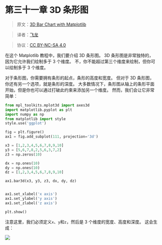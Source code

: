 # 第三十一章 3D 条形图

> 原文：[3D Bar Chart with Matplotlib](https://pythonprogramming.net/3d-scatter-plot-matplotlib-tutorial/)

> 译者：[飞龙](https://github.com/)

> 协议：[CC BY-NC-SA 4.0](http://creativecommons.org/licenses/by-nc-sa/4.0/)

在这个 Matplotlib 教程中，我们要介绍 3D 条形图。 3D 条形图是非常独特的，因为它允许我们绘制多于 3 个维度。 不，你不能超过第三个维度来绘制，但你可以绘制多于 3 个维度。

对于条形图，你需要拥有条形的起点，条形的高度和宽度。 但对于 3D 条形图，你还有另一个选项，就是条形的深度。 大多数情况下，条形图从轴上的条形平面开始，但是你也可以通过打破此约束来添加另一个维度。 然而，我们会让它非常简单：

```py
from mpl_toolkits.mplot3d import axes3d
import matplotlib.pyplot as plt
import numpy as np
from matplotlib import style
style.use('ggplot')

fig = plt.figure()
ax1 = fig.add_subplot(111, projection='3d')

x3 = [1,2,3,4,5,6,7,8,9,10]
y3 = [5,6,7,8,2,5,6,3,7,2]
z3 = np.zeros(10)

dx = np.ones(10)
dy = np.ones(10)
dz = [1,2,3,4,5,6,7,8,9,10]

ax1.bar3d(x3, y3, z3, dx, dy, dz)


ax1.set_xlabel('x axis')
ax1.set_ylabel('y axis')
ax1.set_zlabel('z axis')

plt.show()
```

注意这里，我们必须定义`x`、`y`和`z`，然后是 3 个维度的宽度、高度和深度。 这会生成：

![](https://pythonprogramming.net/static/images/matplotlib/matplotlib-3d-bar-chart-tutorial.png)

